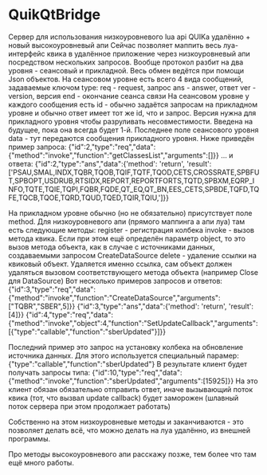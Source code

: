 # QuikQtBridge
Сервер для использования низкоуровневого lua api QUIKа удалённо + новый высокоуровневый апи
Сейчас позволяет маппить весь луа-интерфейс квика в удалённое приложение через низкоуровневый апи посредством
нескольких запросов.
Вообще протокол разбит на два уровня - сеансовый и прикладной. Весь обмен ведётся при помощи Json объектов.
На сеансовом уровне есть всего 4 вида сообщений, задаваемые ключом type:
  req - request, запрос
  ans - answer, ответ
  ver - version, версия
  end - окончание сеанса связи
На сеансовом уровне у каждого сообщения есть id - обычно задаётся запросам на прикладном уровне и обычно ответ имеет тот же
id, что и запрос. Версия нужна для прикладного уровня чтобы разруливать несовместимости. Введена на будущее, пока она всегда
будет 1-й.
Последнее поле сеансового уровня data - тут передаются сообщения прикладного уровня.
Ниже приведён пример запроса:
{"id":2,"type":"req","data":{"method":"invoke","function":"getClassesList","arguments":[]}}
... и ответа:
{"id":2,"type":"ans","data":{'method': 'return', 'result': ['PSAU,SMAL,INDX,TQBR,TQOB,TQIF,TQTF,TQOD,CETS,CROSSRATE,SPBFUT,SPBOPT,USDRUB,RTSIDX,REPORT,REPORTFORTS,TQTD,SPBXM,EQRP_INFO,TQTE,TQIE,TQPI,FQBR,FQDE,QT_EQ,QT_BN,EES_CETS,SPBDE,TQFD,TQFE,TQCB,TQOE,TQRD,TQUD,TQED,TQIR,TQIU,']}}

На прикладном уровне обычно (но не обязательно) присутствует поле method. Для низкоуровневого апи (прямого маппинга а апи луа) там есть следующие методы:
  register - регистрация колбека
  invoke - вызов метода квика. Если при этом ещё определён параметр object, то это вызов метода объекта, как в случае с источниками данных, создаваемыми
  запросом CreateDataSource 
  delete - удаление ссылки на квиковый объект. Удаляется именно ссылка, сам объект должен удаляться вызовом соответствующего метода объекта (например Close
  для DataSource)
Вот несколько примеров запросов и ответов:
{"id":3,"type":"req","data":{"method":"invoke","function":"CreateDataSource","arguments":["TQBR","SBER",5]}}
{"id":3,"type":"ans","data":{'method': 'return', 'result': [4]}}
{"id":4,"type":"req","data":{"method":"invoke","object":4,"function":"SetUpdateCallback","arguments":[{"type":"callable","function":"sberUpdated"}]}}

Последний пример это запрос на установку колбека на обновление источника данных. Для этого используется специальный парамер:
{"type":"callable","function":"sberUpdated"}
В результате клиент будет получать запросы типа:
{"id":10,"type":"req","data":{"method":"invoke","function":"sberUpdated","arguments":[15925]}}
На это клиент обязан обязательно отправить ответ, иначе вызывающий поток квика (тот, что вызвал update callback) будет заморожен (шлавный поток сервера при этом продолжает работать)

Собственно на этом низкоуровневые методы и заканчиваются - это позволяет делать всё, что можно делать на луа удалённо, из внешней программы.

Про методы высокоуровневого апи расскажу позже, тем более что там ещё много работы.
